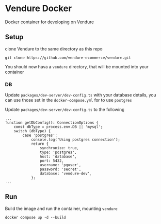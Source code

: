 # Vendure Docker

Docker container for developing on Vendure

## Setup

clone Vendure to the same directory as this repo

```
git clone https://github.com/vendure-ecommerce/vendure.git
```

You should now hava a `vendure` directory, that will be mounted into your container

### DB

Update `packages/dev-server/dev-config.ts` with your database details, you can use those set in the `docker-compose.yml` for to use `postgres`

Update `packages/dev-server/dev-config.ts` to the following
```
...
function getDbConfig(): ConnectionOptions {
    const dbType = process.env.DB || 'mysql';
    switch (dbType) {
        case 'postgres':
            console.log('Using postgres connection');
            return {
                synchronize: true,
                type: 'postgres',
                host: 'database',
                port: 5432,
                username: 'pguser',
                password: 'secret',
                database: 'vendure-dev',
            };
...
```

## Run

Build the image and run the container, mounting `vendure`
```
docker compose up -d --build
```
